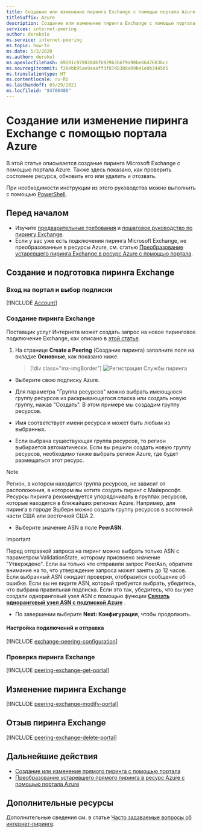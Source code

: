 ```yaml
---
title: Создание или изменение пиринга Exchange с помощью портала Azure
titleSuffix: Azure
description: Создание или изменение пиринга Exchange с помощью портала Azure
services: internet-peering
author: derekolo
ms.service: internet-peering
ms.topic: how-to
ms.date: 5/2/2020
ms.author: derekol
ms.openlocfilehash: 69201c97882846fb929b3b6f9a90be6647603bcc
ms.sourcegitcommit: f28ebb95ae9aaaff3f87d8388a09b41e0b3445b5
ms.translationtype: HT
ms.contentlocale: ru-RU
ms.lasthandoff: 03/29/2021
ms.locfileid: "84700486"
---
```

# <a name="create-or-modify-an-exchange-peering-by-using-the-azure-portal"></a>Создание или изменение пиринга Exchange с помощью портала Azure

В этой статье описывается создание пиринга Microsoft Exchange с помощью портала Azure. Также здесь показано, как проверить состояние ресурса, обновить его или удалить и отозвать.

При необходимости инструкции из этого руководства можно выполнить с помощью [PowerShell](howto-exchange-powershell.md).

## <a name="before-you-begin"></a>Перед началом
* Изучите [предварительные требования](prerequisites.md) и [пошаговое руководство по пирингу Exchange](walkthrough-exchange-all.md).
* Если у вас уже есть подключения пиринга Microsoft Exchange, не преобразованные в ресурсы Azure, см. статью [Преобразование устаревшего пиринга Exchange в ресурс Azure с помощью портала](howto-legacy-exchange-portal.md).

## <a name="create-and-provision-an-exchange-peering"></a>Создание и подготовка пиринга Exchange

### <a name="sign-in-to-the-portal-and-select-your-subscription"></a>Вход на портал и выбор подписки
[!INCLUDE [Account](./includes/account-portal.md)]

### <a name="create-an-exchange-peering"></a><a name=create></a>Создание пиринга Exchange


Поставщик услуг Интернета может создать запрос на новое пиринговое подключение Exchange, как описано в [этой статье]( https://go.microsoft.com/fwlink/?linkid=2129593).

1. На странице **Create a Peering** (Создание пиринга) заполните поля на вкладке **Основные**, как показано ниже.

    > [!div class="mx-imgBorder"] 
    > ![Регистрация Службы пиринга](./media/setup-basics-tab.png)

*    Выберите свою подписку Azure.

* Для параметра "Группа ресурсов" можно выбрать имеющуюся группу ресурсов из раскрывающегося списка или создать новую группу, нажав "Создать". В этом примере мы создадим группу ресурсов.

* Имя соответствует имени ресурса и может быть любым из выбранных.

* Если выбрана существующая группа ресурсов, то регион выбирается автоматически. Если вы решили создать новую группу ресурсов, необходимо также выбрать регион Azure, где будет размещаться этот ресурс.

>[!NOTE]
>Регион, в котором находится группа ресурсов, не зависит от расположения, в котором вы хотите создать пиринг с Майкрософт. Ресурсы пиринга рекомендуется упорядочивать в группах ресурсов, которые находятся в ближайших регионах Azure. Например, для пиринга в городе Эшберн можно создать группу ресурсов в восточной части США или восточной США 2.

* Выберите значение ASN в поле **PeerASN**.

>[!IMPORTANT] 
>Перед отправкой запроса на пиринг можно выбрать только ASN с параметром ValidationState, которому присвоено значение "Утверждено". Если вы только что отправили запрос PeerAsn, обратите внимание на то, что утверждение запроса может занять до 12 часов. Если выбранный ASN ожидает проверки, отобразится сообщение об ошибке. Если вы не видите ASN, который требуется выбрать, убедитесь, что выбрана правильная подписка. Если это так, убедитесь, что вы уже создали одноранговый узел ASN с помощью функции **[Связать одноранговый узел ASN с подпиской Azure](https://go.microsoft.com/fwlink/?linkid=2129592)** .

* По завершении выберите **Next: Конфигурация**, чтобы продолжить.

#### <a name="configure-connections-and-submit"></a>Настройка подключений и отправка
[!INCLUDE [exchange-peering-configuration](./includes/exchange-portal-configuration.md)]

### <a name="verify-an-exchange-peering"></a><a name=get></a>Проверка пиринга Exchange
[!INCLUDE [peering-exchange-get-portal](./includes/exchange-portal-get.md)]

## <a name="modify-an-exchange-peering"></a><a name="modify"></a>Изменение пиринга Exchange
[!INCLUDE [peering-exchange-modify-portal](./includes/exchange-portal-modify.md)]

## <a name="deprovision-an-exchange-peering"></a><a name="delete"></a>Отзыв пиринга Exchange
[!INCLUDE [peering-exchange-delete-portal](./includes/delete.md)]

## <a name="next-steps"></a>Дальнейшие действия

* [Создание или изменение прямого пиринга с помощью портала](howto-direct-portal.md)
* [Преобразование устаревшего прямого пиринга в ресурс Azure с помощью портала Azure](howto-legacy-direct-portal.md)

## <a name="additional-resources"></a>Дополнительные ресурсы

Дополнительные сведения см. в статье [Часто задаваемые вопросы об интернет-пиринге](faqs.md).

